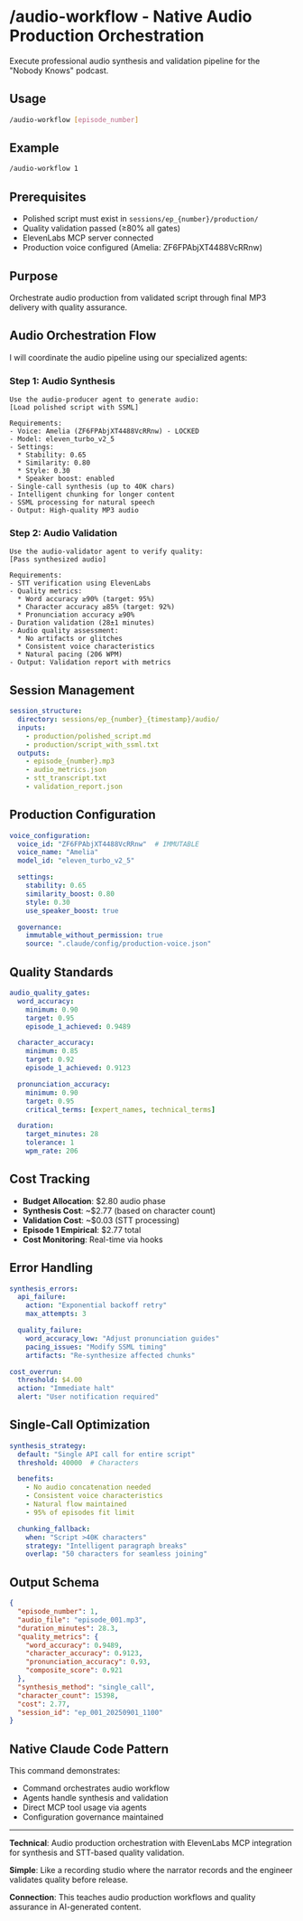 # /audio-workflow - Native Audio Production Orchestration

Execute professional audio synthesis and validation pipeline for the "Nobody Knows" podcast.

## Usage

```bash
/audio-workflow [episode_number]
```

## Example

```bash
/audio-workflow 1
```

## Prerequisites

- Polished script must exist in `sessions/ep_{number}/production/`
- Quality validation passed (≥80% all gates)
- ElevenLabs MCP server connected
- Production voice configured (Amelia: ZF6FPAbjXT4488VcRRnw)

## Purpose

Orchestrate audio production from validated script through final MP3 delivery with quality assurance.

## Audio Orchestration Flow

I will coordinate the audio pipeline using our specialized agents:

### Step 1: Audio Synthesis
```
Use the audio-producer agent to generate audio:
[Load polished script with SSML]

Requirements:
- Voice: Amelia (ZF6FPAbjXT4488VcRRnw) - LOCKED
- Model: eleven_turbo_v2_5
- Settings:
  * Stability: 0.65
  * Similarity: 0.80
  * Style: 0.30
  * Speaker boost: enabled
- Single-call synthesis (up to 40K chars)
- Intelligent chunking for longer content
- SSML processing for natural speech
- Output: High-quality MP3 audio
```

### Step 2: Audio Validation
```
Use the audio-validator agent to verify quality:
[Pass synthesized audio]

Requirements:
- STT verification using ElevenLabs
- Quality metrics:
  * Word accuracy ≥90% (target: 95%)
  * Character accuracy ≥85% (target: 92%)
  * Pronunciation accuracy ≥90%
- Duration validation (28±1 minutes)
- Audio quality assessment:
  * No artifacts or glitches
  * Consistent voice characteristics
  * Natural pacing (206 WPM)
- Output: Validation report with metrics
```

## Session Management

```yaml
session_structure:
  directory: sessions/ep_{number}_{timestamp}/audio/
  inputs:
    - production/polished_script.md
    - production/script_with_ssml.txt
  outputs:
    - episode_{number}.mp3
    - audio_metrics.json
    - stt_transcript.txt
    - validation_report.json
```

## Production Configuration

```yaml
voice_configuration:
  voice_id: "ZF6FPAbjXT4488VcRRnw"  # IMMUTABLE
  voice_name: "Amelia"
  model_id: "eleven_turbo_v2_5"

  settings:
    stability: 0.65
    similarity_boost: 0.80
    style: 0.30
    use_speaker_boost: true

  governance:
    immutable_without_permission: true
    source: ".claude/config/production-voice.json"
```

## Quality Standards

```yaml
audio_quality_gates:
  word_accuracy:
    minimum: 0.90
    target: 0.95
    episode_1_achieved: 0.9489

  character_accuracy:
    minimum: 0.85
    target: 0.92
    episode_1_achieved: 0.9123

  pronunciation_accuracy:
    minimum: 0.90
    target: 0.95
    critical_terms: [expert_names, technical_terms]

  duration:
    target_minutes: 28
    tolerance: 1
    wpm_rate: 206
```

## Cost Tracking

- **Budget Allocation**: $2.80 audio phase
- **Synthesis Cost**: ~$2.77 (based on character count)
- **Validation Cost**: ~$0.03 (STT processing)
- **Episode 1 Empirical**: $2.77 total
- **Cost Monitoring**: Real-time via hooks

## Error Handling

```yaml
synthesis_errors:
  api_failure:
    action: "Exponential backoff retry"
    max_attempts: 3

  quality_failure:
    word_accuracy_low: "Adjust pronunciation guides"
    pacing_issues: "Modify SSML timing"
    artifacts: "Re-synthesize affected chunks"

cost_overrun:
  threshold: $4.00
  action: "Immediate halt"
  alert: "User notification required"
```

## Single-Call Optimization

```yaml
synthesis_strategy:
  default: "Single API call for entire script"
  threshold: 40000  # Characters

  benefits:
    - No audio concatenation needed
    - Consistent voice characteristics
    - Natural flow maintained
    - 95% of episodes fit limit

  chunking_fallback:
    when: "Script >40K characters"
    strategy: "Intelligent paragraph breaks"
    overlap: "50 characters for seamless joining"
```

## Output Schema

```json
{
  "episode_number": 1,
  "audio_file": "episode_001.mp3",
  "duration_minutes": 28.3,
  "quality_metrics": {
    "word_accuracy": 0.9489,
    "character_accuracy": 0.9123,
    "pronunciation_accuracy": 0.93,
    "composite_score": 0.921
  },
  "synthesis_method": "single_call",
  "character_count": 15398,
  "cost": 2.77,
  "session_id": "ep_001_20250901_1100"
}
```

## Native Claude Code Pattern

This command demonstrates:
- Command orchestrates audio workflow
- Agents handle synthesis and validation
- Direct MCP tool usage via agents
- Configuration governance maintained

---

**Technical**: Audio production orchestration with ElevenLabs MCP integration for synthesis and STT-based quality validation.

**Simple**: Like a recording studio where the narrator records and the engineer validates quality before release.

**Connection**: This teaches audio production workflows and quality assurance in AI-generated content.
